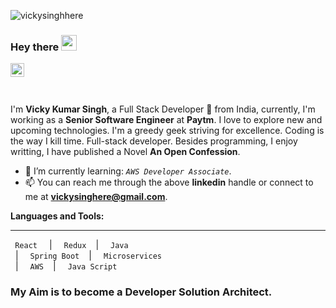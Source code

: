 <p align="left"> <img src="https://komarev.com/ghpvc/?username=vickysinghhere&label=Profile%20views&color=0e75b6&style=flat" alt="vickysinghhere" /> </p>

### Hey there <img src="https://media.giphy.com/media/hvRJCLFzcasrR4ia7z/giphy.gif" width="25px">

<a href="https://www.linkedin.com/in/vickysinghhere/">
  <img align="left" alt="Umang's LinkdeIN" width="22px" src="https://cdn.jsdelivr.net/npm/simple-icons@v3/icons/linkedin.svg" />
</a>
</br>
</br>
</br>

I'm **Vicky Kumar Singh**, a Full Stack Developer 🚀 from India, currently, I'm working as a **Senior Software Engineer** at **Paytm**. I love to explore new and upcoming technologies. I'm a greedy geek striving for excellence. Coding is the way I kill time. Full-stack developer.
Besides programming, I enjoy writting, I have published a Novel **An Open Confession**.

- 🌱 I’m currently learning: _```AWS Developer Associate```_.
- 📫 You can reach me through the above **linkedin** handle or connect to me at **vickysinghere@gmail.com**.


**Languages and Tools:**  
***

<code> React </code> &nbsp; | &nbsp;
<code> Redux </code>&nbsp; | &nbsp;
<code> Java </code>&nbsp; | &nbsp;
<code> Spring Boot </code>&nbsp; | &nbsp;
<code> Microservices </code>&nbsp; | &nbsp;
<code> AWS </code>&nbsp; | &nbsp;
<code> Java Script </code>

### My Aim is to become a Developer Solution Architect.

